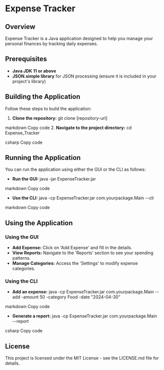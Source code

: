 # Expense Tracker

## Overview
Expense Tracker is a Java application designed to help you manage your personal finances by tracking daily expenses.

## Prerequisites
- **Java JDK 11 or above**
- **JSON.simple library** for JSON processing (ensure it is included in your project's library)

## Building the Application
Follow these steps to build the application:

1. **Clone the repository:**
git clone [repository-url]

markdown
Copy code
2. **Navigate to the project directory:**
cd Expense_Tracker

csharp
Copy code

## Running the Application
You can run the application using either the GUI or the CLI as follows:

- **Run the GUI:**
java -jar ExpenseTracker.jar

markdown
Copy code
- **Use the CLI:**
java -cp ExpenseTracker.jar com.yourpackage.Main --cli

markdown
Copy code

## Using the Application

### Using the GUI
- **Add Expense:** Click on 'Add Expense' and fill in the details.
- **View Reports:** Navigate to the 'Reports' section to see your spending patterns.
- **Manage Categories:** Access the 'Settings' to modify expense categories.

### Using the CLI
- **Add an expense:**
java -cp ExpenseTracker.jar com.yourpackage.Main --add -amount 50 -category Food -date "2024-04-30"

markdown
Copy code
- **Generate a report:**
java -cp ExpenseTracker.jar com.yourpackage.Main --report

csharp
Copy code

## License
This project is licensed under the MIT License - see the LICENSE.md file for details.